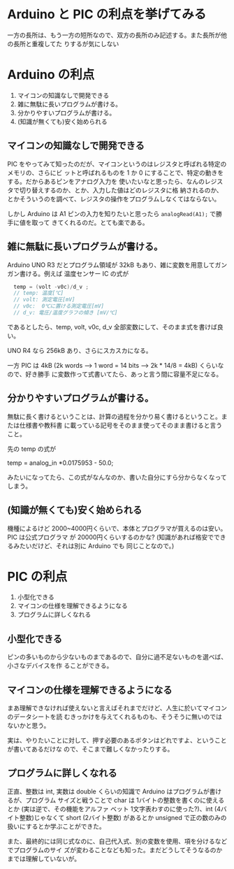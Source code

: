 # Arduino と PIC の利点を挙げてみる

一方の長所は、もう一方の短所なので、双方の長所のみ記述する。また長所が他の長所と重複してた
りするが気にしない

# Arduino の利点

1. マイコンの知識なしで開発できる
1. 雑に無駄に長いプログラムが書ける。
1. 分かりやすいプログラムが書ける。
1. (知識が無くても)安く始められる

## マイコンの知識なしで開発できる

PIC をやってみて知ったのだが、マイコンというのはレジスタと呼ばれる特定のメモリの、さらにビ
ットと呼ばれるものを 1 か 0 にすることで、特定の動きをする。だからあるピンをアナログ入力を
使いたいなと思ったら、なんのレジスタで切り替えするのか、とか、入力した値はどのレジスタに格
納されるのか、とかそういうのを調べて、レジスタの操作をプログラムしなくてはならない。

しかし Arduino は A1 ピンの入力を知りたいと思ったら ``analogRead(A1);`` で勝手に値を取って
きてくれるのだ。とても楽である。

## 雑に無駄に長いプログラムが書ける。

Arduino UNO R3 だとプログラム領域が 32kB もあり、雑に変数を用意してガンガン書ける。例えば
温度センサー IC の式が

```c
  temp = (volt -v0c)/d_v ;
  // temp: 温度[℃]
  // volt: 測定電圧[mV]
  // v0c:  0℃に置ける測定電圧[mV]
  // d_v: 電圧/温度グラフの傾き [mV/℃]
```

であるとしたら、temp, volt, v0c, d_v 全部変数にして、そのまま式を書けば良い。

UNO R4 なら 256kB あり、さらにスカスカになる。

一方 PIC は 4kB (2k words --> 1 word = 14 bits --> 2k * 14/8 = 4kB) くらいなので、好き勝手
に変数作って式書いてたら、あっと言う間に容量不足になる。

## 分かりやすいプログラムが書ける。

無駄に長く書けるということは、計算の過程を分かり易く書けるということ。または仕様書や教科書
に載っている記号をそのまま使ってそのまま書けると言うこと。

先の temp の式が

temp = analog_in *0.0175953 - 50.0;

みたいになってたら、この式がなんなのか、書いた自分にすら分からなくなってしまう。

## (知識が無くても)安く始められる

機種によるけど 2000~4000円くらいで、本体とプログラマが買えるのは安い。PIC は公式プログラマ
が 20000円くらいするのかな? (知識があれば格安でできるみたいだけど、それは別に Arduino でも
同じことなので。)

# PIC の利点

1. 小型化できる
1. マイコンの仕様を理解できるようになる
1. プログラムに詳しくなれる

## 小型化できる

ピンの多いものから少ないものまであるので、自分に過不足ないものを選べば、小さなデバイスを作
ることができる。

## マイコンの仕様を理解できるようになる

まあ理解できなければ使えないと言えばそれまでだけど、人生に於いてマイコンのデータシートを読
むきっかけを与えてくれるものも、そうそうに無いのではないかと思う。

実は、やりたいことに対して、押す必要のあるボタンはどれですよ、ということが書いてあるだけな
ので、そこまで難しくなかったりする。

## プログラムに詳しくなれる

正直、整数は int, 実数は double くらいの知識で Arduino はプログラムが書けるが、プログラム
サイズと戦うことで char は 1バイトの整数を書くのに使えるとか (実は逆で、その機能をアルファ
ベット 1文字表わすのに使った?)、int (4バイト整数)じゃなくて short (2バイト整数) があるとか
unsigned で正の数のみの扱いにするとか学ぶことができた。

また、最終的には同じ式なのに、自己代入式、別の変数を使用、項を分けるなどでプログラムのサイ
ズが変わることなども知った。まだどうしてそうなるのかまでは理解していないが。
